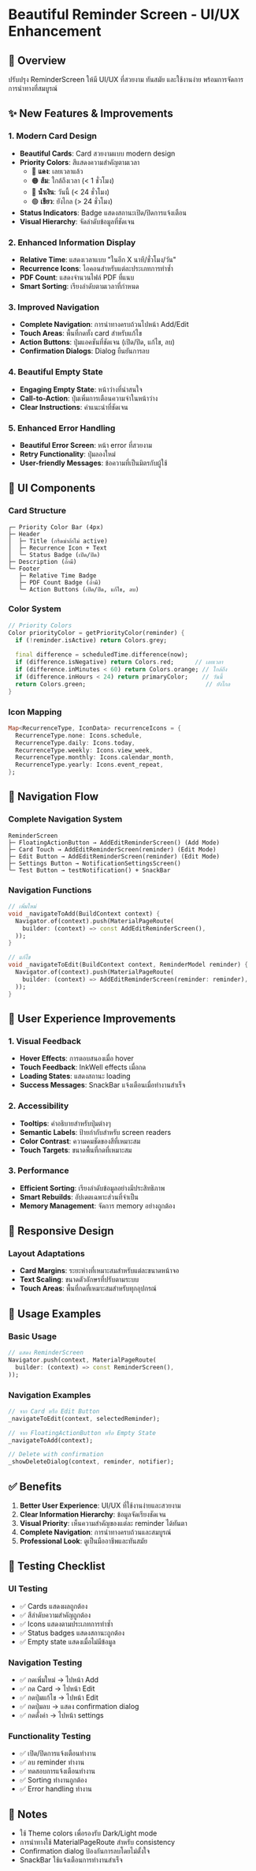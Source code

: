# Beautiful Reminder Screen - UI/UX Enhancement

## 🎯 Overview
ปรับปรุง ReminderScreen ให้มี UI/UX ที่สวยงาม ทันสมัย และใช้งานง่าย พร้อมการจัดการการนำทางที่สมบูรณ์

## ✨ New Features & Improvements

### 1. Modern Card Design
- **Beautiful Cards**: Card สวยงามแบบ modern design
- **Priority Colors**: สีแสดงความสำคัญตามเวลา
  - 🔴 **แดง**: เลยเวลาแล้ว
  - 🟠 **ส้ม**: ใกล้ถึงเวลา (< 1 ชั่วโมง)
  - 🔵 **น้ำเงิน**: วันนี้ (< 24 ชั่วโมง)
  - 🟢 **เขียว**: ยังไกล (> 24 ชั่วโมง)
- **Status Indicators**: Badge แสดงสถานะเปิด/ปิดการแจ้งเตือน
- **Visual Hierarchy**: จัดลำดับข้อมูลที่ชัดเจน

### 2. Enhanced Information Display
- **Relative Time**: แสดงเวลาแบบ "ในอีก X นาที/ชั่วโมง/วัน"
- **Recurrence Icons**: ไอคอนสำหรับแต่ละประเภทการทำซ้ำ
- **PDF Count**: แสดงจำนวนไฟล์ PDF ที่แนบ
- **Smart Sorting**: เรียงลำดับตามเวลาที่กำหนด

### 3. Improved Navigation
- **Complete Navigation**: การนำทางครบถ้วนไปหน้า Add/Edit
- **Touch Areas**: พื้นที่กดทั้ง card สำหรับแก้ไข
- **Action Buttons**: ปุ่มแอคชันที่ชัดเจน (เปิด/ปิด, แก้ไข, ลบ)
- **Confirmation Dialogs**: Dialog ยืนยันการลบ

### 4. Beautiful Empty State
- **Engaging Empty State**: หน้าว่างที่น่าสนใจ
- **Call-to-Action**: ปุ่มเพิ่มการเตือนความจำในหน้าว่าง
- **Clear Instructions**: คำแนะนำที่ชัดเจน

### 5. Enhanced Error Handling
- **Beautiful Error Screen**: หน้า error ที่สวยงาม
- **Retry Functionality**: ปุ่มลองใหม่
- **User-friendly Messages**: ข้อความที่เป็นมิตรกับผู้ใช้

## 🎨 UI Components

### Card Structure
```
┌─ Priority Color Bar (4px)
├─ Header
│  ├─ Title (กรีดฆ่าถ้าไม่ active)
│  ├─ Recurrence Icon + Text
│  └─ Status Badge (เปิด/ปิด)
├─ Description (ถ้ามี)
└─ Footer
   ├─ Relative Time Badge
   ├─ PDF Count Badge (ถ้ามี)
   └─ Action Buttons (เปิด/ปิด, แก้ไข, ลบ)
```

### Color System
```dart
// Priority Colors
Color priorityColor = getPriorityColor(reminder) {
  if (!reminder.isActive) return Colors.grey;
  
  final difference = scheduledTime.difference(now);
  if (difference.isNegative) return Colors.red;      // เลยเวลา
  if (difference.inMinutes < 60) return Colors.orange; // ใกล้ถึง
  if (difference.inHours < 24) return primaryColor;    // วันนี้
  return Colors.green;                                  // ยังไกล
}
```

### Icon Mapping
```dart
Map<RecurrenceType, IconData> recurrenceIcons = {
  RecurrenceType.none: Icons.schedule,
  RecurrenceType.daily: Icons.today,
  RecurrenceType.weekly: Icons.view_week,
  RecurrenceType.monthly: Icons.calendar_month,
  RecurrenceType.yearly: Icons.event_repeat,
};
```

## 🔄 Navigation Flow

### Complete Navigation System
```
ReminderScreen
├─ FloatingActionButton → AddEditReminderScreen() (Add Mode)
├─ Card Touch → AddEditReminderScreen(reminder) (Edit Mode)
├─ Edit Button → AddEditReminderScreen(reminder) (Edit Mode)
├─ Settings Button → NotificationSettingsScreen()
└─ Test Button → testNotification() + SnackBar
```

### Navigation Functions
```dart
// เพิ่มใหม่
void _navigateToAdd(BuildContext context) {
  Navigator.of(context).push(MaterialPageRoute(
    builder: (context) => const AddEditReminderScreen(),
  ));
}

// แก้ไข
void _navigateToEdit(BuildContext context, ReminderModel reminder) {
  Navigator.of(context).push(MaterialPageRoute(
    builder: (context) => AddEditReminderScreen(reminder: reminder),
  ));
}
```

## 🎯 User Experience Improvements

### 1. Visual Feedback
- **Hover Effects**: การตอบสนองเมื่อ hover
- **Touch Feedback**: InkWell effects เมื่อกด
- **Loading States**: แสดงสถานะ loading
- **Success Messages**: SnackBar แจ้งเตือนเมื่อทำงานสำเร็จ

### 2. Accessibility
- **Tooltips**: คำอธิบายสำหรับปุ่มต่างๆ
- **Semantic Labels**: ป้ายกำกับสำหรับ screen readers
- **Color Contrast**: ความคมชัดของสีที่เหมาะสม
- **Touch Targets**: ขนาดพื้นที่กดที่เหมาะสม

### 3. Performance
- **Efficient Sorting**: เรียงลำดับข้อมูลอย่างมีประสิทธิภาพ
- **Smart Rebuilds**: อัปเดตเฉพาะส่วนที่จำเป็น
- **Memory Management**: จัดการ memory อย่างถูกต้อง

## 📱 Responsive Design

### Layout Adaptations
- **Card Margins**: ระยะห่างที่เหมาะสมสำหรับแต่ละขนาดหน้าจอ
- **Text Scaling**: ขนาดตัวอักษรที่ปรับตามระบบ
- **Touch Areas**: พื้นที่กดที่เหมาะสมสำหรับทุกอุปกรณ์

## 🔧 Usage Examples

### Basic Usage
```dart
// แสดง ReminderScreen
Navigator.push(context, MaterialPageRoute(
  builder: (context) => const ReminderScreen(),
));
```

### Navigation Examples
```dart
// จาก Card หรือ Edit Button
_navigateToEdit(context, selectedReminder);

// จาก FloatingActionButton หรือ Empty State
_navigateToAdd(context);

// Delete with confirmation
_showDeleteDialog(context, reminder, notifier);
```

## ✅ Benefits

1. **Better User Experience**: UI/UX ที่ใช้งานง่ายและสวยงาม
2. **Clear Information Hierarchy**: ข้อมูลจัดเรียงชัดเจน
3. **Visual Priority**: เห็นความสำคัญของแต่ละ reminder ได้ทันตา
4. **Complete Navigation**: การนำทางครบถ้วนและสมบูรณ์
5. **Professional Look**: ดูเป็นมืออาชีพและทันสมัย

## 🧪 Testing Checklist

### UI Testing
- ✅ Cards แสดงผลถูกต้อง
- ✅ สีลำดับความสำคัญถูกต้อง
- ✅ Icons แสดงตามประเภทการทำซ้ำ
- ✅ Status badges แสดงสถานะถูกต้อง
- ✅ Empty state แสดงเมื่อไม่มีข้อมูล

### Navigation Testing
- ✅ กดเพิ่มใหม่ → ไปหน้า Add
- ✅ กด Card → ไปหน้า Edit
- ✅ กดปุ่มแก้ไข → ไปหน้า Edit
- ✅ กดปุ่มลบ → แสดง confirmation dialog
- ✅ กดตั้งค่า → ไปหน้า settings

### Functionality Testing
- ✅ เปิด/ปิดการแจ้งเตือนทำงาน
- ✅ ลบ reminder ทำงาน
- ✅ ทดสอบการแจ้งเตือนทำงาน
- ✅ Sorting ทำงานถูกต้อง
- ✅ Error handling ทำงาน

## 📝 Notes

- ใช้ Theme colors เพื่อรองรับ Dark/Light mode
- การนำทางใช้ MaterialPageRoute สำหรับ consistency
- Confirmation dialog ป้องกันการลบโดยไม่ตั้งใจ
- SnackBar ใช้แจ้งเตือนการทำงานสำเร็จ
